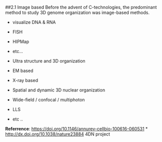 ##2.1 Image based
Before the advent of C-technologies, the predominant method to study 3D genome organization was image-based methods. 

- visualize DNA & RNA
 - FISH
 - HIPMap
 - etc... 
 
- Ultra structure and 3D organization
 - EM based 
 - X-ray based 
- Spatial and dynamic 3D nuclear organization
 - Wide-field / confocal / multiphoton 
 - LLS
 - etc .. 
    
    
**Referrence**:
https://doi.org/10.1146/annurev-cellbio-100616-060531 * 
http://dx.doi.org/10.1038/nature23884 4DN project 
